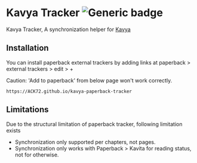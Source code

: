 # Kavya Tracker ![Generic badge](https://img.shields.io/badge/version-1.0.1-blue.svg)
Kavya Tracker, A synchronization helper for [Kavya](https://github.com/ACK72/kavya-paperback)


## Installation
You can install paperback external trackers by adding links at paperback > external trackers > edit > + 

Caution: 'Add to paperback' from below page won't work correctly.

```https://ACK72.github.io/kavya-paperback-tracker```

## Limitations

Due to the structural limitation of paperback tracker, following limitation exists
- Synchronization only supported per chapters, not pages.
- Synchronization only works with Paperback > Kavita for reading status, not for otherwise.
